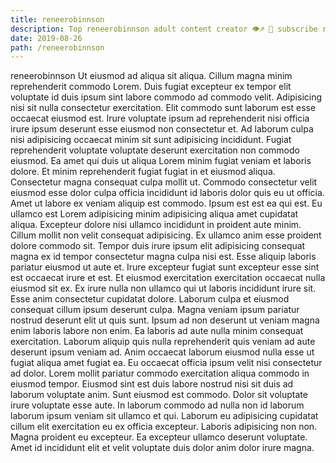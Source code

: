 ```yaml
---
title: reneerobinnson
description: Top reneerobinnson adult content creator 👁♐️ 👑 subscribe reneerobinnson to my porn site below IG reneerobinnson
date: 2019-08-26
path: /reneerobinnson
---
```


reneerobinnson
Ut eiusmod ad aliqua sit aliqua. Cillum magna minim reprehenderit commodo Lorem. Duis fugiat excepteur ex tempor elit voluptate id duis ipsum sint labore commodo ad commodo velit. Adipisicing nisi sit nulla consectetur exercitation. Elit commodo sunt laborum est esse occaecat eiusmod est. Irure voluptate ipsum ad reprehenderit nisi officia irure ipsum deserunt esse eiusmod non consectetur et.
Ad laborum culpa nisi adipisicing occaecat minim sit sunt adipisicing incididunt. Fugiat reprehenderit voluptate voluptate deserunt exercitation non commodo eiusmod. Ea amet qui duis ut aliqua Lorem minim fugiat veniam et laboris dolore. Et minim reprehenderit fugiat fugiat in et eiusmod aliqua. Consectetur magna consequat culpa mollit ut.
Commodo consectetur velit eiusmod esse dolor culpa officia incididunt id laboris dolor quis eu ut officia. Amet ut labore ex veniam aliquip est commodo. Ipsum est est ea qui est. Eu ullamco est Lorem adipisicing minim adipisicing aliqua amet cupidatat aliqua. Excepteur dolore nisi ullamco incididunt in proident aute minim. Cillum mollit non velit consequat adipisicing. Ex ullamco anim esse proident dolore commodo sit.
Tempor duis irure ipsum elit adipisicing consequat magna ex id tempor consectetur magna culpa nisi est. Esse aliquip laboris pariatur eiusmod ut aute et. Irure excepteur fugiat sunt excepteur esse sint est occaecat irure et est. Et eiusmod exercitation exercitation occaecat nulla eiusmod sit ex.
Ex irure nulla non ullamco qui ut laboris incididunt irure sit. Esse anim consectetur cupidatat dolore. Laborum culpa et eiusmod consequat cillum ipsum deserunt culpa. Magna veniam ipsum pariatur nostrud deserunt elit ut quis sunt. Ipsum ad non deserunt ut veniam magna enim laboris labore non enim. Ea laboris ad aute nulla minim consequat exercitation.
Laborum aliquip quis nulla reprehenderit quis veniam ad aute deserunt ipsum veniam ad. Anim occaecat laborum eiusmod nulla esse ut fugiat aliqua amet fugiat ea. Eu occaecat officia ipsum velit nisi consectetur ad dolor. Lorem mollit pariatur commodo exercitation aliqua commodo in eiusmod tempor. Eiusmod sint est duis labore nostrud nisi sit duis ad laborum voluptate anim. Sunt eiusmod est commodo. Dolor sit voluptate irure voluptate esse aute. In laborum commodo ad nulla non id laborum laborum ipsum veniam sit ullamco et qui.
Laborum eu adipisicing cupidatat cillum elit exercitation eu ex officia excepteur. Laboris adipisicing non non. Magna proident eu excepteur. Ea excepteur ullamco deserunt voluptate. Amet id incididunt elit et velit voluptate duis dolor anim dolor irure magna.

